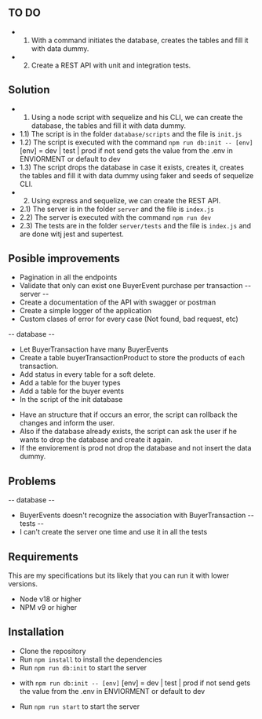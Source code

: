 ## TO DO ##
- 1) With a command initiates the database, creates the tables and fill it with data dummy.
- 2) Create a REST API with unit and integration tests.

## Solution ##
- 1) Using a node script with sequelize and his CLI, we can create the database, the tables and fill it with data dummy.
- 1.1) The script is in the folder `database/scripts` and the file is `init.js`
- 1.2) The script is executed with the command `npm run db:init -- [env]` [env] = dev | test | prod if not send gets the value from the .env in ENVIORMENT or default to dev
- 1.3) The script drops the database in case it exists, creates it, creates the tables and fill it with data dummy using faker and seeds of sequelize CLI.
- 2) Using express and sequelize, we can create the REST API.
- 2.1) The server is in the folder `server` and the file is `index.js`
- 2.2) The server is executed with the command `npm run dev`
- 2.3) The tests are in the folder `server/tests` and the file is `index.js` and are done witj jest and supertest.

## Posible improvements ##

- Pagination in all the endpoints
- Validate that only can exist one BuyerEvent purchase per transaction
-- server --
- Create a documentation of the API with swagger or postman
- Create a simple logger of the application
- Custom clases of error for every case (Not found, bad request, etc)

-- database --
- Let BuyerTransaction have many BuyerEvents
- Create a table buyerTransactionProduct to store the products of each transaction.
- Add status in every table for a soft delete.
- Add a table for the buyer types
- Add a table for the buyer events
- In the script of the init database
* Have an structure that if occurs an error, the script can rollback the changes and inform the user. 
* Also if the database already exists, the script can ask the user if he wants to drop the database and create it again.
* If the enviorement is prod not drop the database and not insert the data dummy.

## Problems ##
-- database --
- BuyerEvents doesn't recognize the association with BuyerTransaction
-- tests --
- I can't create the server one time and use it in all the tests

## Requirements ##
This are my specifications but its likely that you can run it with lower versions.
- Node v18 or higher
- NPM v9 or higher

## Installation ##
- Clone the repository
- Run `npm install` to install the dependencies
- Run `npm run db:init` to start the server
*   with `npm run db:init -- [env]` [env] = dev | test | prod if not send gets the value from the .env in ENVIORMENT or default to dev
- Run `npm run start` to start the server

